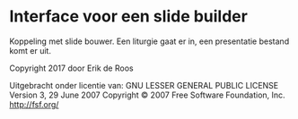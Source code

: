﻿# Interface voor een slide builder

Koppeling met slide bouwer.
Een liturgie gaat er in, een presentatie bestand komt er uit.

Copyright 2017 door Erik de Roos

Uitgebracht onder licentie van:
GNU LESSER GENERAL PUBLIC LICENSE
Version 3, 29 June 2007
Copyright © 2007 Free Software Foundation, Inc. <http://fsf.org/>